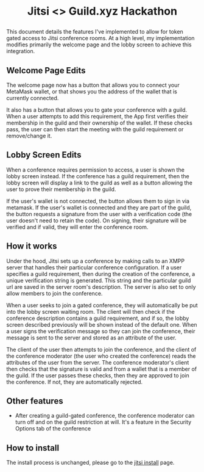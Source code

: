 # <p align="center">Jitsi <> Guild.xyz Hackathon</p>

This document details the features I've implemented to allow for token gated access to Jitsi conference rooms. At a high level, my implementation modifies primarily the welcome page and the lobby screen to achieve this integration. 

## Welcome Page Edits

The welcome page now has a button that allows you to connect your MetaMask wallet, or that shows you the address of the wallet that is currently connected. 

It also has a button that allows you to gate your conference with a guild. When a user attempts to add this requirement, the App first verifies their membership in the guild and their ownership of the wallet. If these checks pass, the user can then start the meeting with the guild requirement or remove/change it.


## Lobby Screen Edits

When a conference requires permission to access, a user is shown the lobby screen instead. If the conference has a guild requirement, then the lobby screen will display a link to the guild as well as a button allowing the user to prove their membership in the guild.

If the user's wallet is not connected, the button allows them to sign in via metamask. If the user's wallet is connected and they are part of the guild, the button requests a signature from the user with a verification code (the user doesn't need to retain the code). On signing, their signature will be verified and if valid, they will enter the conference room. 


## How it works

Under the hood, Jitsi sets up a conference by making calls to an XMPP server that handles their particular conference configuration. If a user specifies a guild requirement, then during the creation of the conference, a unique verification string is generated. This string and the particular guild url are saved in the server room's description. The server is also set to only allow members to join the conference.

When a user seeks to join a gated conference, they will automatically be put into the lobby screen waiting room. The client will then check if the conference description contains a guild requirement, and if so, the lobby screen described previously will be shown instead of the default one. When a user signs the verification message so they can join the conference, their message is sent to the server and stored as an attribute of the user. 

The client of the user then attempts to join the conference, and the client of the conference moderator (the user who created the conference) reads the attributes of the user from the server. The conference moderator's client then checks that the signature is valid and from a wallet that is a member of the guild. If the user passes these checks, then they are approved to join the conference. If not, they are automatically rejected.

## Other features

* After creating a guild-gated conference, the conference moderator can turn off and on the guild restriction at will. It's a feature in the Security Options tab of the conference


## How to install

The install process is unchanged, please go to the [jitsi install](https://jitsi.github.io/handbook/docs/dev-guide/dev-guide-web) page.
